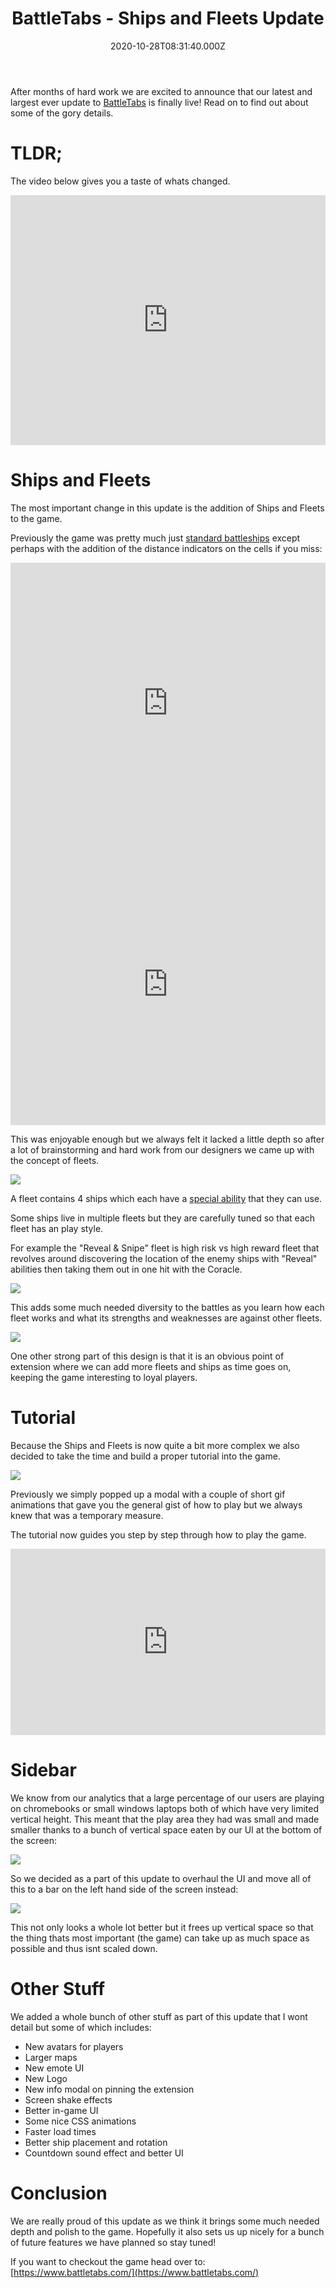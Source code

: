 ﻿---
coverImage: ./header.jpg
date: '2020-10-28T08:31:40.000Z'
tags:
  - battletabs
title: BattleTabs - Ships and Fleets Update
---

After months of hard work we are excited to announce that our latest and largest ever update to [BattleTabs](https://www.battletabs.com/) is finally live! Read on to find out about some of the gory details.

<!-- more -->

# TLDR;

The video below gives you a taste of whats changed.

<iframe width="100%" height="400" src="https://www.youtube.com/embed/JNCD3PhP08w" frameborder="0" allow="accelerometer; autoplay; clipboard-write; encrypted-media; gyroscope; picture-in-picture" allowfullscreen></iframe>

# Ships and Fleets

The most important change in this update is the addition of Ships and Fleets to the game.

Previously the game was pretty much just [standard battleships](<https://en.wikipedia.org/wiki/Battleship_(game)>) except perhaps with the addition of the distance indicators on the cells if you miss:

<iframe src='https://gfycat.com/ifr/DesertedHonoredFluke?hd=1' frameborder='0' scrolling='no' width='100%' height='450px'  allowfullscreen></iframe>

<iframe src='https://gfycat.com/ifr/BlackandwhiteLoathsomeDairycow?hd=1' frameborder='0' scrolling='no' height='450px' width='100%'   allowfullscreen></iframe>

This was enjoyable enough but we always felt it lacked a little depth so after a lot of brainstorming and hard work from our designers we came up with the concept of fleets.

![](./select-a-fleet.png)

A fleet contains 4 ships which each have a [special ability](https://www.battletabs.com/how-to-play-battletabs-v2/) that they can use.

Some ships live in multiple fleets but they are carefully tuned so that each fleet has an play style.

For example the "Reveal & Snipe" fleet is high risk vs high reward fleet that revolves around discovering the location of the enemy ships with "Reveal" abilities then taking them out in one hit with the Coracle.

![](./reveal-and-snipe.png)

This adds some much needed diversity to the battles as you learn how each fleet works and what its strengths and weaknesses are against other fleets.

![](./example-battle.png)

One other strong part of this design is that it is an obvious point of extension where we can add more fleets and ships as time goes on, keeping the game interesting to loyal players.

# Tutorial

Because the Ships and Fleets is now quite a bit more complex we also decided to take the time and build a proper tutorial into the game.

![](./tutorial.png)

Previously we simply popped up a modal with a couple of short gif animations that gave you the general gist of how to play but we always knew that was a temporary measure.

The tutorial now guides you step by step through how to play the game.

<div style='position:relative; padding-bottom:calc(50.42% + 44px)'><iframe src='https://gfycat.com/ifr/ValuableIncomparableAfricangoldencat' frameborder='0' scrolling='no' width='100%' height='100%' style='position:absolute;top:0;left:0;' allowfullscreen></iframe></div>

# Sidebar

We know from our analytics that a large percentage of our users are playing on chromebooks or small windows laptops both of which have very limited vertical height. This meant that the play area they had was small and made smaller thanks to a bunch of vertical space eaten by our UI at the bottom of the screen:

![](./old-sidebar.png)

So we decided as a part of this update to overhaul the UI and move all of this to a bar on the left hand side of the screen instead:

![](./new-sidebar.png)

This not only looks a whole lot better but it frees up vertical space so that the thing thats most important (the game) can take up as much space as possible and thus isnt scaled down.

# Other Stuff

We added a whole bunch of other stuff as part of this update that I wont detail but some of which includes:

- New avatars for players
- Larger maps
- New emote UI
- New Logo
- New info modal on pinning the extension
- Screen shake effects
- Better in-game UI
- Some nice CSS animations
- Faster load times
- Better ship placement and rotation
- Countdown sound effect and better UI

# Conclusion

We are really proud of this update as we think it brings some much needed depth and polish to the game. Hopefully it also sets us up nicely for a bunch of future features we have planned so stay tuned!

If you want to checkout the game head over to: [https://www.battletabs.com/](https://www.battletabs.com/)
